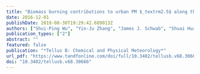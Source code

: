 ```yaml
---
title: "Biomass burning contributions to urban PM $_textrm2.5$ along the coastal lines of southeastern China"
date: 2016-12-01
publishDate: 2019-08-30T19:29:42.689013Z
authors: ["Shui-Ping Wu", "Yin-Ju Zhang", "James J. Schwab", "Shuai Huang", "Ya Wei", "Chung-Shin Yuan"]
publication_types: ["2"]
abstract: ""
featured: false
publication: "*Tellus B: Chemical and Physical Meteorology*"
url_pdf: "https://www.tandfonline.com/doi/full/10.3402/tellusb.v68.30666"
doi: "10.3402/tellusb.v68.30666"
---
```


